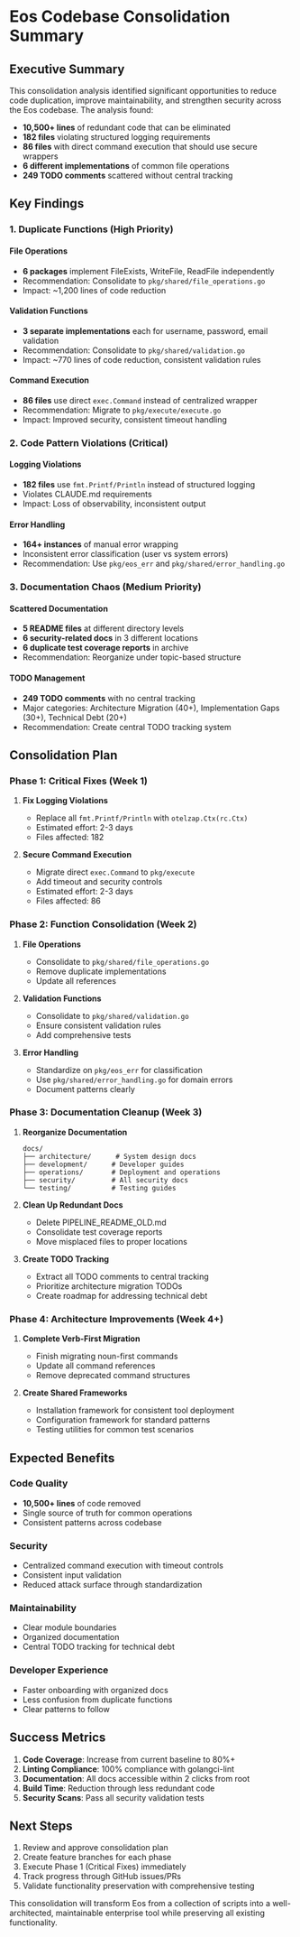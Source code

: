 # Eos Codebase Consolidation Summary

## Executive Summary

This consolidation analysis identified significant opportunities to reduce code duplication, improve maintainability, and strengthen security across the Eos codebase. The analysis found:

- **10,500+ lines** of redundant code that can be eliminated
- **182 files** violating structured logging requirements  
- **86 files** with direct command execution that should use secure wrappers
- **6 different implementations** of common file operations
- **249 TODO comments** scattered without central tracking

## Key Findings

### 1. Duplicate Functions (High Priority)

#### File Operations
- **6 packages** implement FileExists, WriteFile, ReadFile independently
- Recommendation: Consolidate to `pkg/shared/file_operations.go`
- Impact: ~1,200 lines of code reduction

#### Validation Functions  
- **3 separate implementations** each for username, password, email validation
- Recommendation: Consolidate to `pkg/shared/validation.go`
- Impact: ~770 lines of code reduction, consistent validation rules

#### Command Execution
- **86 files** use direct `exec.Command` instead of centralized wrapper
- Recommendation: Migrate to `pkg/execute/execute.go`
- Impact: Improved security, consistent timeout handling

### 2. Code Pattern Violations (Critical)

#### Logging Violations
- **182 files** use `fmt.Printf/Println` instead of structured logging
- Violates CLAUDE.md requirements
- Impact: Loss of observability, inconsistent output

#### Error Handling
- **164+ instances** of manual error wrapping
- Inconsistent error classification (user vs system errors)
- Recommendation: Use `pkg/eos_err` and `pkg/shared/error_handling.go`

### 3. Documentation Chaos (Medium Priority)

#### Scattered Documentation
- **5 README files** at different directory levels
- **6 security-related docs** in 3 different locations
- **6 duplicate test coverage reports** in archive
- Recommendation: Reorganize under topic-based structure

#### TODO Management
- **249 TODO comments** with no central tracking
- Major categories: Architecture Migration (40+), Implementation Gaps (30+), Technical Debt (20+)
- Recommendation: Create central TODO tracking system

## Consolidation Plan

### Phase 1: Critical Fixes (Week 1)
1. **Fix Logging Violations**
   - Replace all `fmt.Printf/Println` with `otelzap.Ctx(rc.Ctx)`
   - Estimated effort: 2-3 days
   - Files affected: 182

2. **Secure Command Execution**
   - Migrate direct `exec.Command` to `pkg/execute`
   - Add timeout and security controls
   - Estimated effort: 2-3 days
   - Files affected: 86

### Phase 2: Function Consolidation (Week 2)
1. **File Operations**
   - Consolidate to `pkg/shared/file_operations.go`
   - Remove duplicate implementations
   - Update all references

2. **Validation Functions**
   - Consolidate to `pkg/shared/validation.go`
   - Ensure consistent validation rules
   - Add comprehensive tests

3. **Error Handling**
   - Standardize on `pkg/eos_err` for classification
   - Use `pkg/shared/error_handling.go` for domain errors
   - Document patterns clearly

### Phase 3: Documentation Cleanup (Week 3)
1. **Reorganize Documentation**
   ```
   docs/
   ├── architecture/      # System design docs
   ├── development/      # Developer guides
   ├── operations/       # Deployment and operations
   ├── security/         # All security docs
   └── testing/          # Testing guides
   ```

2. **Clean Up Redundant Docs**
   - Delete PIPELINE_README_OLD.md
   - Consolidate test coverage reports
   - Move misplaced files to proper locations

3. **Create TODO Tracking**
   - Extract all TODO comments to central tracking
   - Prioritize architecture migration TODOs
   - Create roadmap for addressing technical debt

### Phase 4: Architecture Improvements (Week 4+)
1. **Complete Verb-First Migration**
   - Finish migrating noun-first commands
   - Update all command references
   - Remove deprecated command structures

2. **Create Shared Frameworks**
   - Installation framework for consistent tool deployment
   - Configuration framework for standard patterns
   - Testing utilities for common test scenarios

## Expected Benefits

### Code Quality
- **10,500+ lines** of code removed
- Single source of truth for common operations
- Consistent patterns across codebase

### Security
- Centralized command execution with timeout controls
- Consistent input validation
- Reduced attack surface through standardization

### Maintainability
- Clear module boundaries
- Organized documentation
- Central TODO tracking for technical debt

### Developer Experience
- Faster onboarding with organized docs
- Less confusion from duplicate functions
- Clear patterns to follow

## Success Metrics

1. **Code Coverage**: Increase from current baseline to 80%+
2. **Linting Compliance**: 100% compliance with golangci-lint
3. **Documentation**: All docs accessible within 2 clicks from root
4. **Build Time**: Reduction through less redundant code
5. **Security Scans**: Pass all security validation tests

## Next Steps

1. Review and approve consolidation plan
2. Create feature branches for each phase
3. Execute Phase 1 (Critical Fixes) immediately
4. Track progress through GitHub issues/PRs
5. Validate functionality preservation with comprehensive testing

This consolidation will transform Eos from a collection of scripts into a well-architected, maintainable enterprise tool while preserving all existing functionality.